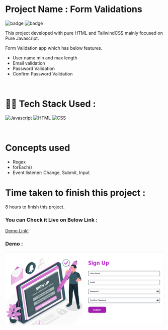 # Project Name : **Form Validations** 
![badge](https://img.shields.io/badge/iNeuron-LCO-green) ![badge](https://img.shields.io/badge/Hitesh--Choudhary-Full%20Stack%20Javascript%20Course-orange)

This project developed with pure HTML and TailwindCSS mainly focused on Pure Javascript. <br/>

Form Validation app which has below features.
- User name min and max length
- Email validation
- Password Validation
- Confirm Password Validation

<br/>


# 👩‍💻 Tech Stack Used :

![Javascript](https://img.shields.io/badge/JavaScript-F7DF1E?style=for-the-badge&logo=javascript&logoColor=black) ![HTML](https://img.shields.io/badge/HTML5-E34F26?style=for-the-badge&logo=html5&logoColor=white) ![CSS](https://img.shields.io/badge/CSS-239120?&style=for-the-badge&logo=css3&logoColor=white) 

<br/>

# Concepts used 
- Regex
- forEach()
- Event listener: Change, Submit, Input



# Time taken to finish this project :

8 hours to finish this project.

### You can Check it Live on Below Link :

[Demo Link!](https://signup-form-validations.netlify.app/)

### Demo :

![App Image](https://github.com/anitha-nagadasarink/form-validations/blob/Javascript-apps/images/demo.PNG)



